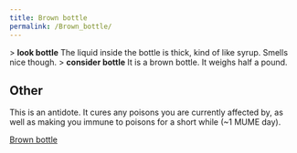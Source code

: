 ```yaml
---
title: Brown bottle
permalink: /Brown_bottle/
---
```


\> **look bottle**
The liquid inside the bottle is thick, kind of like syrup. Smells nice
though.
\> **consider bottle**
It is a brown bottle.
It weighs half a pound.

## Other

This is an antidote. It cures any poisons you are currently affected by,
as well as making you immune to poisons for a short while (~1 MUME day).

[Brown bottle](Category:_Miscellaneous_equipment "wikilink")